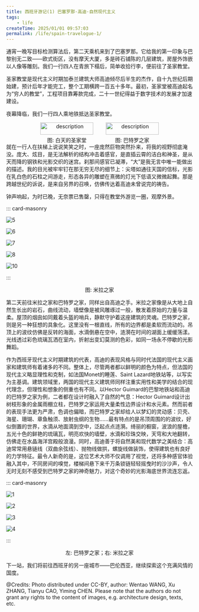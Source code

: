 ```yaml
---
title: 西班牙游记(1) 巴塞罗那·高迪·自然现代主义
tags:
    - life
createTime: 2025/01/01 09:57:03
permalink: /life/spain-travelogue-1/
---
```


通宵一晚写目标检测算法后，第二天乘机来到了巴塞罗那。它给我的第一印象与巴黎别无二致——欧式街区，没有摩天大厦，多是砖石铺陈的几层建筑，房屋外饰嵌以人像等雕刻。我们一行四人在青旅下榻后，简单收拾行李，便前往了圣家教堂。

<!-- more -->

圣家教堂是现代主义时期加泰兰建筑大师高迪倾尽后半生的杰作，自十九世纪后期始建，预计后年才能完工，整个工期横跨一百五十多年。最初，圣家堂被高迪起名为“穷人的教堂”，工程项目靠筹款完成，二十一世纪得益于数字技术的发展才加速建设。

夜幕降临，我们一行四人乘地铁抵达圣家教堂。

<div class='img-wrapper' style="display: flex; justify-content: center; width: 70%; margin: 0 auto;">
    <div style="flex: 1; text-align: center;">
        <img src="/images/life/spain/spain11.jpg" width="90%" alt="description" class="stylish-img" /><br>
        图: 白天的圣家堂
    </div>
    <div style="flex: 1; text-align: center;">
        <img src="/images/life/spain/spain1.jpg" width="90%" alt="description" class="stylish-img" /><br>
        图: 巴特罗之家
    </div>
</div>

就在一行人在扶梯上说说笑笑之时，一座庞然巨物突然扑来，将我的视野彻底淹没。庞大、炫目，是无法解析的结构冲击着感官，是直插云霄的洁白和神圣，是从天而降的钢铁和光影交织的迷宫。刹那间感官已凝滞，“大”是我无言中唯一能做出的描述。我的目光被牢牢钉在那无穷无尽的细节上：尖塔如通往天国的信标，光影在乳白色的石柱之间游走，形态各异的雕塑在熹微的灯光下低语又微微起舞。那是跨越世纪的诉说，是来自另界的召唤，仿佛传达着高迪未曾说完的祷告。 


钟声响起，为时已晚，无奈票已售罄，只得在教堂外游览一圈，观摩外景。

::: card-masonry

![5](/images/life/spain/spain7.jpg)

![6](/images/life/spain/spain8.jpg)

![7](/images/life/spain/spain9.jpg)

![8](/images/life/spain/spain10.jpg)

![10](/images/life/spain/spain12.jpg)

:::

<div style="text-align: center;">
    图: 米拉之家
</div>

第二天前往米拉之家和巴特罗之家，同样出自高迪之手。米拉之家像是从大地上自然生长出的岩石，曲线流动，墙壁像是被风雕琢过一般，散发着原始的力量与温柔。屋顶的烟囱如同戴着头盔的哨兵，静默守护着这座建筑的灵魂。巴特罗之家，则是另一种狂想的具象化。这里没有一根直线，所有的边界都是柔软而流动的。吊顶上的波纹仿佛是反转的海面，水滴倒悬在空中，涟漪在时间的湖面上缓缓荡漾。光线透过彩色琉璃瓦洒在室内，折射出变幻莫测的色彩，如同一场永不停歇的光影舞蹈。


作为西班牙现代主义时期建筑的代表，高迪的表现风格与同时代法国的现代主义画家和建筑师有着诸多的不同。整体上，尽管两者都以鲜明的颜色为特点，但法国的现代主义略显理性和克制，如法国Monet的睡莲、Saint Lazard地铁站等，以写实为主基调。建筑领域里，两国的现代主义建筑师同样注重实用性和美学的结合的现代理念，但理性和想象的侧重也有不同。以Hector Guimard的巴黎地铁站和高迪的巴特罗之家为例，二者都在设计时融入了自然的气息：Hector Guimard设计出树枝形象的金属雨棚立柱，巴特罗之家运用大量柔性边界设计和水元素。然而前者的表现手法更为严肃，色调也偏暗，而巴特罗之家却给人以梦幻的灵动感：贝壳、海星、珊瑚、章鱼触须、放射虫纲的生物……最有特点的是吊顶周围的的波纹，好似倒置的世界，水滴从地面滴到空中，泛起点点涟漪。绮丽的橱窗，波浪的屋檐，五光十色的鲜艳的琉璃瓦，明亮欢快的墙壁，水滴和珍珠交映，天穹和大地翻转，仿佛走在水晶海洋宫殿般浪漫。同时，高迪善于将自然美和现代数学之美结合：高迪常常用悬链线（双曲余弦线）、抛物线做拱，螺旋线做装饰，使得建筑也有良好的力学特征。最令人新奇的是，这位艺术大师不仅调用了视觉，还将多种感官体验融入其中，不同房间的嗅觉，楼梯间悬下来千万条锁链轻轻摇曳时的沙沙声，令人无时无刻不感受到巴特罗之家的神奇魅力，对这个奇妙的光影海底世界流连忘返。

::: card-masonry

![1](/images/life/spain/spain3.jpg)

![2](/images/life/spain/spain4.jpg)

![3](/images/life/spain/spain5.jpg)

![4](/images/life/spain/spain6.jpg)

:::

<div style="text-align: center;">
   左: 巴特罗之家；右: 米拉之家
</div>

下一站，我们将前往西班牙的另一座城市——巴伦西亚，继续探索这个充满风情的国度。

@Credits: Photo distributed under CC-BY, author: Wentao WANG, Xu ZHANG, Tianyu CAO, Yiming CHEN. Please note that the authors do not grant any rights to the content of images, e.g. architecture design, texts, etc.

